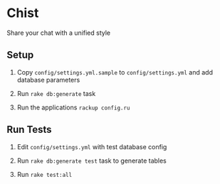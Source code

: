Chist
=====

Share your chat with a unified style

## Setup

1. Copy `config/settings.yml.sample` to `config/settings.yml` and add database parameters

2. Run `rake db:generate` task

3. Run the applications `rackup config.ru`

## Run Tests

1. Edit `config/settings.yml` with test database config

2. Run `rake db:generate test` task to generate tables

3. Run `rake test:all`
